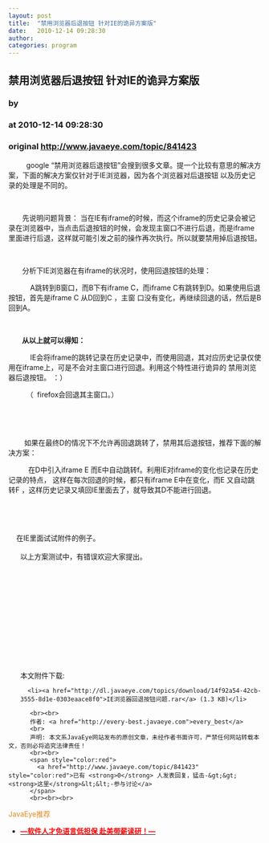 ```yaml
---
layout: post
title:  "禁用浏览器后退按钮 针对IE的诡异方案版"
date:   2010-12-14 09:28:30
author: 
categories: program
---
```


## 禁用浏览器后退按钮 针对IE的诡异方案版
### by 
### at 2010-12-14 09:28:30
### original <http://www.javaeye.com/topic/841423>

<p>         google “禁用浏览器后退按钮”会搜到很多文章。提一个比较有意思的解决方案，下面的解决方案仅针对于IE浏览器，因为各个浏览器对后退按钮 以及历史记录的处理是不同的。</p>
<p> </p>
<p>       先说明问题背景： 当在IE有iframe的时候，而这个iframe的历史记录会被记录在浏览器中，当点击后退按钮的时候，会发现主窗口不进行后退，而是iframe里面进行后退，这样就可能引发之前的操作再次执行。所以就要禁用掉后退按钮。</p>
<p> </p>
<p>       分析下IE浏览器在有iframe的状况时，使用回退按钮的处理：</p>
<p>           A跳转到B窗口，而B下有iframe C，而iframe C有跳转到D。如果使用后退按钮，首先是iframe C 从D回到C ，主窗 口没有变化，再继续回退的话，然后是B回到A。</p>
<p> </p>
<p>      <strong> 从以上就可以得知：</strong></p>
<p>           IE会将iframe的跳转记录在历史记录中，而使用回退，其对应历史记录仅使用在iframe上，可是不会对主窗口进行回退。利用这个特性进行诡异的 禁用浏览器后退按钮。 ：）</p>
<p>         （  firefox会回退其主窗口。）</p>
<p> </p>
<p> </p>
<p>        如果在最终D的情况下不允许再回退跳转了，禁用其后退按钮，推荐下面的解决方案：</p>
<p>          在D中引入iframe E 而E中自动跳转f。利用IE对iframe的变化也记录在历史记录的特点， 这样在每次回退的时候，都只有iframe E中在变化，而E 又自动跳转F ，这样历史记录又填回IE里面去了，就导致其D不能进行回退。</p>
<p> </p>
<p> <span></span><br></p>
<p style="margin:0px"><span> </span>   在IE里面试试附件的例子。 </p>
<p style="margin:0px"> </p>
<p style="margin:0px">      以上方案测试中，有错误欢迎大家提出。</p>
<p> </p>
<p> </p>
<p> </p>
<p> </p>
<p> </p>
          
  <br><br>
  <ul>
    本文附件下载:
    
      <li><a href="http://dl.javaeye.com/topics/download/14f92a54-42cb-3555-8d1e-0303eaace8f0">IE浏览器回退按钮问题.rar</a> (1.3 KB)</li>
    
  </ul>

          <br><br>
          作者: <a href="http://every-best.javaeye.com">every_best</a> 
          <br>
          声明: 本文系JavaEye网站发布的原创文章，未经作者书面许可，严禁任何网站转载本文，否则必将追究法律责任！
          <br><br>
          <span style="color:red">
            <a href="http://www.javaeye.com/topic/841423" style="color:red">已有 <strong>0</strong> 人发表回复，猛击-&gt;&gt;<strong>这里</strong>&lt;&lt;-参与讨论</a>
          </span>
          <br><br><br>
<span style="color:#e28822">JavaEye推荐</span>
<br>
<ul><li><a href="http://www.iteye.com/clicks/433"><span style="color:red;font-weight:bold">—软件人才免语言低担保 赴美带薪读研！— </span></a></li></ul>
<br><br><br>